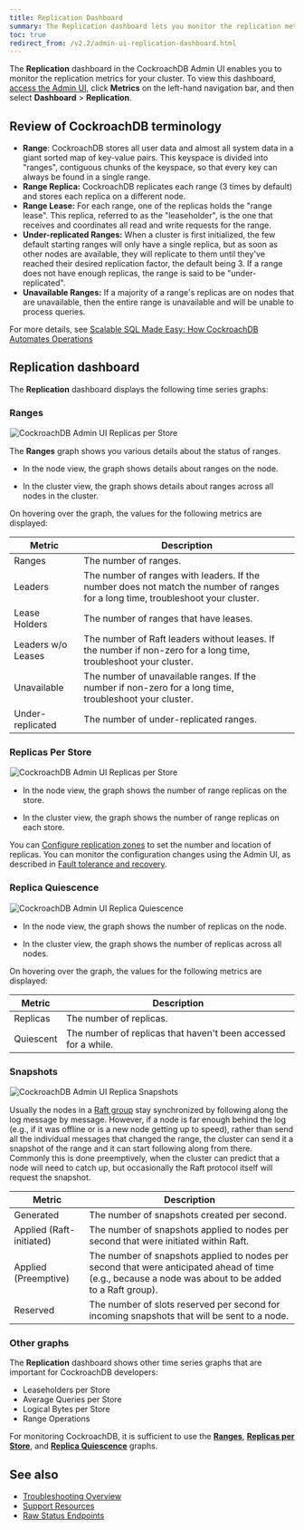 ```yaml
---
title: Replication Dashboard
summary: The Replication dashboard lets you monitor the replication metrics for your cluster.
toc: true
redirect_from: /v2.2/admin-ui-replication-dashboard.html
---
```


The **Replication** dashboard in the CockroachDB Admin UI enables you to monitor the replication metrics for your cluster. To view this dashboard, [access the Admin UI](admin-ui-access-and-navigate.html#access-the-admin-ui), click **Metrics** on the left-hand navigation bar, and then select **Dashboard** > **Replication**.


## Review of CockroachDB terminology

- **Range**: CockroachDB stores all user data and almost all system data in a giant sorted map of key-value pairs. This keyspace is divided into "ranges", contiguous chunks of the keyspace, so that every key can always be found in a single range.
- **Range Replica:** CockroachDB replicates each range (3 times by default) and stores each replica on a different node.
- **Range Lease:** For each range, one of the replicas holds the "range lease". This replica, referred to as the "leaseholder", is the one that receives and coordinates all read and write requests for the range.
- **Under-replicated Ranges:** When a cluster is first initialized, the few default starting ranges will only have a single replica, but as soon as other nodes are available, they will replicate to them until they've reached their desired replication factor, the default being 3. If a range does not have enough replicas, the range is said to be "under-replicated".
- **Unavailable Ranges:** If a majority of a range's replicas are on nodes that are unavailable, then the entire range is unavailable and will be unable to process queries.

For more details, see [Scalable SQL Made Easy: How CockroachDB Automates Operations](https://www.cockroachlabs.com/blog/automated-rebalance-and-repair/)

## Replication dashboard

The **Replication** dashboard displays the following time series graphs:

### Ranges

<img src="{{ 'images/v19.1/admin_ui_ranges.png' | relative_url }}" alt="CockroachDB Admin UI Replicas per Store" style="border:1px solid #eee;max-width:100%" />

The **Ranges** graph shows you various details about the status of ranges.

- In the node view, the graph shows details about ranges on the node.

- In the cluster view, the graph shows details about ranges across all nodes in the cluster.

On hovering over the graph, the values for the following metrics are displayed:

Metric | Description
--------|----
Ranges | The number of ranges.
Leaders | The number of ranges with leaders. If the number does not match the number of ranges for a long time, troubleshoot your cluster.
Lease Holders | The number of ranges that have leases.
Leaders w/o Leases | The number of Raft leaders without leases. If the number if non-zero for a long time, troubleshoot your cluster.
Unavailable | The number of unavailable ranges. If the number if non-zero for a long time, troubleshoot your cluster.
Under-replicated | The number of under-replicated ranges.

### Replicas Per Store

<img src="{{ 'images/v19.1/admin_ui_replicas_per_store.png' | relative_url }}" alt="CockroachDB Admin UI Replicas per Store" style="border:1px solid #eee;max-width:100%" />

- In the node view, the graph shows the number of range replicas on the store.

- In the cluster view, the graph shows the number of range replicas on each store.

You can [Configure replication zones](configure-replication-zones.html) to set the number and location of replicas. You can monitor the configuration changes using the Admin UI, as described in [Fault tolerance and recovery](demo-fault-tolerance-and-recovery.html).

### Replica Quiescence

<img src="{{ 'images/v19.1/admin_ui_replica_quiescence.png' | relative_url }}" alt="CockroachDB Admin UI Replica Quiescence" style="border:1px solid #eee;max-width:100%" />

- In the node view, the graph shows the number of replicas on the node.

- In the cluster view, the graph shows the number of replicas across all nodes.

On hovering over the graph, the values for the following metrics are displayed:

Metric | Description
--------|----
Replicas | The number of replicas.
Quiescent | The number of replicas that haven't been accessed for a while.

### Snapshots

<img src="{{ 'images/v19.1/admin_ui_replica_snapshots.png' | relative_url }}" alt="CockroachDB Admin UI Replica Snapshots" style="border:1px solid #eee;max-width:100%" />

Usually the nodes in a [Raft group](architecture/replication-layer.html#raft) stay synchronized by following along the log message by message.  However, if a node is far enough behind the log (e.g., if it was offline or is a new node getting up to speed), rather than send all the individual messages that changed the range, the cluster can send it a snapshot of the range and it can start following along from there.  Commonly this is done preemptively, when the cluster can predict that a node will need to catch up, but occasionally the Raft protocol itself will request the snapshot.

Metric | Description
-------|------------
Generated | The number of snapshots created per second.
Applied (Raft-initiated) | The number of snapshots applied to nodes per second that were initiated within Raft.
Applied (Preemptive) | The number of snapshots applied to nodes per second that were anticipated ahead of time (e.g., because a node was about to be added to a Raft group).
Reserved | The number of slots reserved per second for incoming snapshots that will be sent to a node.

### Other graphs

The **Replication** dashboard shows other time series graphs that are important for CockroachDB developers:

- Leaseholders per Store
- Average Queries per Store
- Logical Bytes per Store
- Range Operations

For monitoring CockroachDB, it is sufficient to use the [**Ranges**](#ranges), [**Replicas per Store**](#replicas-per-store), and [**Replica Quiescence**](#replica-quiescence) graphs.

## See also

- [Troubleshooting Overview](troubleshooting-overview.html)
- [Support Resources](support-resources.html)
- [Raw Status Endpoints](monitoring-and-alerting.html#raw-status-endpoints)
